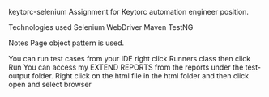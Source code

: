 keytorc-selenium Assignment for Keytorc automation engineer position.

Technologies used Selenium WebDriver Maven TestNG

Notes Page object pattern is used.

You can run test cases from your IDE right click Runners class then click Run You can access my EXTEND REPORTS from the reports under the test-output folder. 
Right click on the html file in the html folder and then click open and select browser
